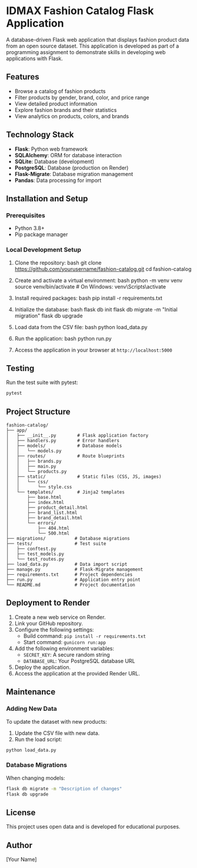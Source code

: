 # IDMAX Fashion Catalog Flask Application

A database-driven Flask web application that displays fashion product data from an open source dataset. This application is developed as part of a programming assignment to demonstrate skills in developing web applications with Flask.

## Features

- Browse a catalog of fashion products
- Filter products by gender, brand, color, and price range
- View detailed product information
- Explore fashion brands and their statistics
- View analytics on products, colors, and brands

## Technology Stack

- **Flask**: Python web framework
- **SQLAlchemy**: ORM for database interaction
- **SQLite**: Database (development)
- **PostgreSQL**: Database (production on Render)
- **Flask-Migrate**: Database migration management
- **Pandas**: Data processing for import

## Installation and Setup

### Prerequisites

- Python 3.8+
- Pip package manager

### Local Development Setup

1. Clone the repository:
bash
git clone https://github.com/yourusername/fashion-catalog.git
cd fashion-catalog

2. Create and activate a virtual environment:
bash
python -m venv venv
source venv/bin/activate  # On Windows: venv\Scripts\activate

3. Install required packages:
bash
pip install -r requirements.txt

4. Initialize the database:
bash
flask db init
flask db migrate -m "Initial migration"
flask db upgrade

5. Load data from the CSV file:
bash
python load_data.py

6. Run the application:
bash
python run.py

7. Access the application in your browser at `http://localhost:5000`

## Testing

Run the test suite with pytest:

```bash
pytest
```

## Project Structure

```
fashion-catalog/
├── app/
│   ├── __init__.py        # Flask application factory
│   ├── handlers.py        # Error handlers
│   ├── models/            # Database models
│   │   └── models.py
│   ├── routes/            # Route blueprints
│   │   ├── brands.py
│   │   ├── main.py
│   │   └── products.py
│   ├── static/            # Static files (CSS, JS, images)
│   │   └── css/
│   │       └── style.css
│   └── templates/         # Jinja2 templates
│       ├── base.html
│       ├── index.html
│       ├── product_detail.html
│       ├── brand_list.html
│       ├── brand_detail.html
│       └── errors/
│           ├── 404.html
│           └── 500.html
├── migrations/           # Database migrations
├── tests/                # Test suite
│   ├── conftest.py
│   ├── test_models.py
│   └── test_routes.py
├── load_data.py          # Data import script
├── manage.py             # Flask-Migrate management
├── requirements.txt      # Project dependencies
├── run.py                # Application entry point
└── README.md             # Project documentation
```

## Deployment to Render

1. Create a new web service on Render.
2. Link your GitHub repository.
3. Configure the following settings:
   - Build command: `pip install -r requirements.txt`
   - Start command: `gunicorn run:app`
4. Add the following environment variables:
   - `SECRET_KEY`: A secure random string
   - `DATABASE_URL`: Your PostgreSQL database URL
5. Deploy the application.
6. Access the application at the provided Render URL.

## Maintenance

### Adding New Data

To update the dataset with new products:

1. Update the CSV file with new data.
2. Run the load script:

```bash
python load_data.py
```

### Database Migrations

When changing models:

```bash
flask db migrate -m "Description of changes"
flask db upgrade
```

## License

This project uses open data and is developed for educational purposes.

## Author

[Your Name]
